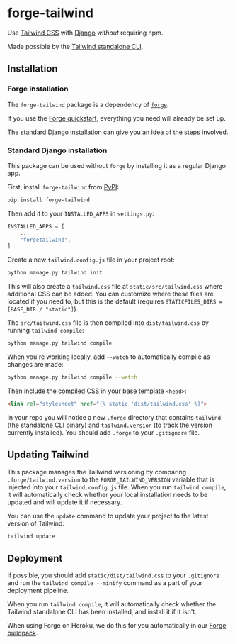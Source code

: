 # forge-tailwind

Use [Tailwind CSS](https://tailwindcss.com/) with [Django](https://www.djangoproject.com/) *without* requiring npm.

Made possible by the [Tailwind standalone CLI](https://tailwindcss.com/blog/standalone-cli).

## Installation

### Forge installation

The `forge-tailwind` package is a dependency of [`forge`](https://github.com/forgepackages/forge).

If you use the [Forge quickstart](https://www.forgepackages.com/docs/quickstart/),
everything you need will already be set up.

The [standard Django installation](#standard-django-installation) can give you an idea of the steps involved.


### Standard Django installation

This package can be used without `forge` by installing it as a regular Django app.

First, install `forge-tailwind` from [PyPI](https://pypi.org/project/forge-tailwind/):

```sh
pip install forge-tailwind
```

Then add it to your `INSTALLED_APPS` in `settings.py`:

```python
INSTALLED_APPS = [
    ...
    "forgetailwind",
]
```

Create a new `tailwind.config.js` file in your project root:

```sh
python manage.py tailwind init
```

This will also create a `tailwind.css` file at `static/src/tailwind.css` where additional CSS can be added.
You can customize where these files are located if you need to,
but this is the default (requires `STATICFILES_DIRS = [BASE_DIR / "static"]`).

The `src/tailwind.css` file is then compiled into `dist/tailwind.css` by running `tailwind compile`:

```sh
python manage.py tailwind compile
```

When you're working locally, add `--watch` to automatically compile as changes are made:

```sh
python manage.py tailwind compile --watch
```

Then include the compiled CSS in your base template `<head>`:

```html
<link rel="stylesheet" href="{% static 'dist/tailwind.css' %}">
```

In your repo you will notice a new `.forge` directory that contains `tailwind` (the standalone CLI binary) and `tailwind.version` (to track the version currently installed).
You should add `.forge` to your `.gitignore` file.

## Updating Tailwind

This package manages the Tailwind versioning by comparing `.forge/tailwind.version` to the `FORGE_TAILWIND_VERSION` variable that is injected into your `tailwind.config.js` file.
When you run `tailwind compile`,
it will automatically check whether your local installation needs to be updated and will update it if necessary.

You can use the `update` command to update your project to the latest version of Tailwind:

```sh
tailwind update
```

## Deployment

If possible, you should add `static/dist/tailwind.css` to your `.gitignore` and run the `tailwind compile --minify` command as a part of your deployment pipeline.

When you run `tailwind compile`, it will automatically check whether the Tailwind standalone CLI has been installed, and install it if it isn't.

When using Forge on Heroku, we do this for you automatically in our [Forge buildpack](https://github.com/forgepackages/heroku-buildpack-forge/blob/master/bin/files/post_compile).
